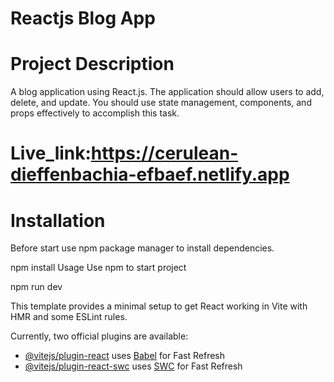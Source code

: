 # Reactjs Blog App
# Project Description 
A blog application using React.js. The application should allow users to add, delete, and update. You should use state management, components, and props effectively to accomplish this task.
# Live_link:https://cerulean-dieffenbachia-efbaef.netlify.app


# Installation
Before start use npm package manager to install dependencies.

npm install
Usage
Use npm to start project

npm run dev

This template provides a minimal setup to get React working in Vite with HMR and some ESLint rules.

Currently, two official plugins are available:

- [@vitejs/plugin-react](https://github.com/vitejs/vite-plugin-react/blob/main/packages/plugin-react/README.md) uses [Babel](https://babeljs.io/) for Fast Refresh
- [@vitejs/plugin-react-swc](https://github.com/vitejs/vite-plugin-react-swc) uses [SWC](https://swc.rs/) for Fast Refresh
